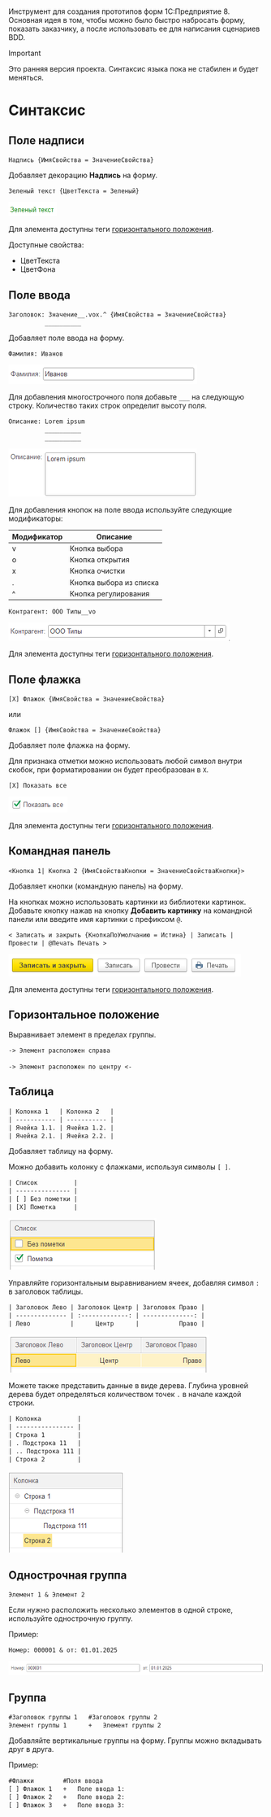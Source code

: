# 
Инструмент для создания прототипов форм 1С:Предприятие 8. Основная идея в том, чтобы можно было быстро набросать форму, показать заказчику, а после использовать ее для написания сценариев BDD.

> [!IMPORTANT] 
> Это ранняя версия проекта. Синтаксис языка пока не стабилен и будет меняться.

# Синтаксис

## Поле надписи
```
Надпись {ИмяСвойства = ЗначениеСвойства}
```
Добавляет декорацию **Надпись** на форму. 
```
Зеленый текст {ЦветТекста = Зеленый}
```
![](docs/resources/label-green.png)

Для элемента доступны теги [горизонтального положения](#горизонтальное-положение).

Доступные свойства:
- ЦветТекста
- ЦветФона

## Поле ввода
```
Заголовок: Значение__.vox.^ {ИмяСвойства = ЗначениеСвойства}
          __________
```
Добавляет поле ввода на форму. 
```
Фамилия: Иванов
```
![](docs/resources/input-simple.png)

Для добавления многострочного поля добавьте `___` на следующую строку. Количество таких строк определит высоту поля.
```
Описание: Lorem ipsum
          __________
          __________
```
![](docs/resources/input-multi.png)

Для добавления кнопок на поле ввода используйте следующие модификаторы:

Модификатор|Описание
---|---
v| Кнопка выбора
o| Кнопка открытия
x| Кнопка очистки
.| Кнопка выбора из списка
^| Кнопка регулирования

```
Контрагент: ООО Типы__vo
```
![](docs/resources/input-select.png)

Для элемента доступны теги [горизонтального положения](#горизонтальное-положение).

## Поле флажка
```
[X] Флажок {ИмяСвойства = ЗначениеСвойства}
```
или</br>
```
Флажок [] {ИмяСвойства = ЗначениеСвойства}
```
Добавляет поле флажка на форму.

Для признака отметки можно использовать любой символ внутри скобок, при форматировании он будет преобразован в `X`.
```
[X] Показать все
```
![](docs/resources/checkbox.png)

Для элемента доступны теги [горизонтального положения](#горизонтальное-положение).

## Командная панель
```
<Кнопка 1| Кнопка 2 {ИмяСвойстваКнопки = ЗначениеСвойстваКнопки}>
```
Добавляет кнопки (командную панель) на форму.

На кнопках можно использовать картинки из библиотеки картинок. Добавьте кнопку нажав на кнопку **Добавить картинку** на командной панели или введите имя картинки с префиксом `@`.
```
< Записать и закрыть {КнопкаПоУмолчанию = Истина} | Записать | Провести | @Печать Печать >
```
![](docs/resources/buttons.png)

Для элемента доступны теги [горизонтального положения](#горизонтальное-положение).

## Горизонтальное положение
Выравнивает элемент в пределах группы.

```
-> Элемент расположен справа

-> Элемент расположен по центру <-
```

## Таблица
```
| Колонка 1   | Колонка 2   |
| ----------- | ----------- |
| Ячейка 1.1. | Ячейка 1.2. |
| Ячейка 2.1. | Ячейка 2.2. |
```
Добавляет таблицу на форму. 

Можно добавить колонку с флажками, используя символы `[ ]`. 
```
| Список          |
| --------------- |
| [ ] Без пометки |
| [X] Пометка     |
```
![](docs/resources/table-check.png)

Управляйте горизонтальным выравниванием ячеек, добавляя символ `:` в заголовок таблицы.
```
| Заголовок Лево | Заголовок Центр | Заголовок Право |
| -------------- | :-------------: | --------------: |
| Лево           |      Центр      |           Право |
```
![](docs/resources/table-align.png)

Можете также представить данные в виде дерева. Глубина уровней дерева будет определяться количеством точек `.` в начале каждой строки.

```
| Колонка          |
| ---------------- |
| Строка 1         |
| . Подстрока 11   |
| .. Подстрока 111 |
| Строка 2         |
```
![](docs/resources/table-tree.png)

## Однострочная группа
```
Элемент 1 & Элемент 2
```
Если нужно расположить несколько элементов в одной строке, используйте однострочную группу.

Пример:
```
Номер: 000001 & от: 01.01.2025
```
![](docs/resources/line-group.png)
## Группа
```
#Заголовок группы 1   #Заголовок группы 2
Элемент группы 1      +   Элемент группы 2
```

Добавляйте вертикальные группы на форму. Группы можно вкладывать друг в друга.

Пример:
```
#Флажки        #Поля ввода
[ ] Флажок 1   +   Поле ввода 1:
[ ] Флажок 2   +   Поле ввода 2:
[ ] Флажок 3   +   Поле ввода 3:
```